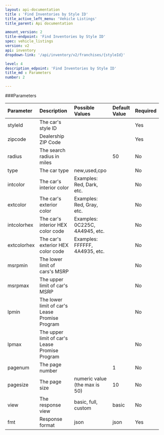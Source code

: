 ```yaml
---
layout: api-documentation
title : 'Find Inventories by Style ID'
title_active_left_menu: 'Vehicle Listings'
title_parent: Api documentation

amount_version: 2
title-endpoint: 'Find Inventories by Style ID'
spec: vehicle_listings
version: v2
api: inventory
dropdown-link: '/api/inventory/v2/franchises/{styleId}'

level: 4
description_edpoint: 'Find Inventories by Style ID'
title_md : Parameters
number: 2

---
```



###Parameters

| Parameter     | Description                                       | Possible Values                                 | Default Value           | Required                         |
|:--------------|:--------------------------------------------------|:------------------------------------------------|:------------------------|:---------------------------------|
| styleId       | The car's style ID                                |                                                 |                         | Yes                              |
| zipcode       | Dealership ZIP Code                               |                                                 |                         | Yes                              |
| radius        | The search radius in miles                        |                                                 | 50                      | No                               |
| type          | The car type                                      | new,used,cpo                                    |                         | No                               |
| intcolor      | The car's interior color                          | Examples: Red, Dark, etc.                       |                         | No                               |
| extcolor      | The car's exterior color                          | Examples: Red, Gray, etc.                       |                         | No                               |
| intcolorhex   | The car's interior HEX color code                 | Examples: 0C225C, 4A4945, etc.                  |                         | No                               |
| extcolorhex   | The car's exterior HEX color code                 | Examples: FFFFFF, 4A4935, etc.                  |                         | No                               |
| msrpmin       | The lower limit of cars's MSRP                    |                                                 |                         | No                               |
| msrpmax       | The upper limit of car's MSRP                     |                                                 |                         | No                               |
| lpmin         | The lower limit of car's Lease Promise Program    |                                                 |                         | No                               |
| lpmax         | The upper limit of car's Lease Promise Program    |                                                 |                         | No                               |
| pagenum       | The page number                                   |                                                 | 1                       | No                               |
| pagesize      | The page size                                     | numeric value (the max is 50)                   | 10                      | No                               |
| view          | The response view                                 | basic, full, custom                             | basic                   | No                               |
| fmt           | Response format                                   | json                                            | json                    | Yes                              |